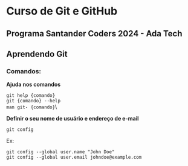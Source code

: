 # Curso de Git e GitHub

## Programa Santander Coders 2024 - Ada Tech
## Aprendendo Git 

### Comandos:

**Ajuda nos comandos**

`git help {comando}`\
`git {comando} --help`\
`man git- {comando}`\


**Definir o seu nome de usuário e endereço de e-mail**

`git config`

Ex:
~~~
git config --global user.name "John Doe"
git config --global user.email johndoe@example.com
~~~
